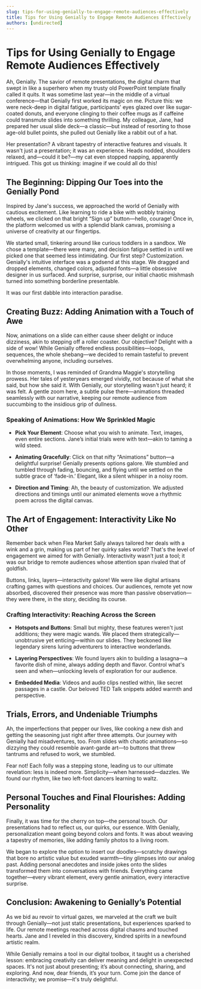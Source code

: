 ```yaml
---
slug: tips-for-using-genially-to-engage-remote-audiences-effectively
title: Tips for Using Genially to Engage Remote Audiences Effectively
authors: [undirected]
---
```



# Tips for Using Genially to Engage Remote Audiences Effectively

Ah, Genially. The savior of remote presentations, the digital charm that swept in like a superhero when my trusty old PowerPoint template finally called it quits. It was sometime last year—in the middle of a virtual conference—that Genially first worked its magic on me. Picture this: we were neck-deep in digital fatigue, participants' eyes glazed over like sugar-coated donuts, and everyone clinging to their coffee mugs as if caffeine could transmute slides into something thrilling. My colleague, Jane, had prepared her usual slide deck—a classic—but instead of resorting to those age-old bullet points, she pulled out Genially like a rabbit out of a hat.

Her presentation? A vibrant tapestry of interactive features and visuals. It wasn't just a presentation; it was an experience. Heads nodded, shoulders relaxed, and—could it be?—my cat even stopped napping, apparently intrigued. This got us thinking: imagine if we could all do this!

## The Beginning: Dipping Our Toes into the Genially Pond

Inspired by Jane's success, we approached the world of Genially with cautious excitement. Like learning to ride a bike with wobbly training wheels, we clicked on that bright “Sign up” button—hello, courage! Once in, the platform welcomed us with a splendid blank canvas, promising a universe of creativity at our fingertips. 

We started small, tinkering around like curious toddlers in a sandbox. We chose a template—there were many, and decision fatigue settled in until we picked one that seemed less intimidating. Our first step? Customization. Genially's intuitive interface was a godsend at this stage. We dragged and dropped elements, changed colors, adjusted fonts—a little obsessive designer in us surfaced. And surprise, surprise, our initial chaotic mishmash turned into something borderline presentable. 

It was our first dabble into interaction paradise.

## Creating Buzz: Adding Animation with a Touch of Awe

Now, animations on a slide can either cause sheer delight or induce dizziness, akin to stepping off a roller coaster. Our objective? Delight with a side of wow! While Genially offered endless possibilities—loops, sequences, the whole shebang—we decided to remain tasteful to prevent overwhelming anyone, including ourselves.

In those moments, I was reminded of Grandma Maggie's storytelling prowess. Her tales of yesteryears emerged vividly, not because of what she said, but how she said it. With Genially, our storytelling wasn't just heard; it was felt. A gentle zoom here, a subtle pulse there—animations threaded seamlessly with our narrative, keeping our remote audience from succumbing to the insidious grip of dullness.

### Speaking of Animations: How We Sprinkled Magic

- **Pick Your Element**: Choose what you wish to animate. Text, images, even entire sections. Jane’s initial trials were with text—akin to taming a wild steed.

- **Animating Gracefully**: Click on that nifty “Animations” button—a delightful surprise! Genially presents options galore. We stumbled and tumbled through fading, bouncing, and flying until we settled on the subtle grace of ‘fade-in.’ Elegant, like a silent whisper in a noisy room.

- **Direction and Timing**: Ah, the beauty of customization. We adjusted directions and timings until our animated elements wove a rhythmic poem across the digital canvas.

## The Art of Engagement: Interactivity Like No Other

Remember back when Flea Market Sally always tailored her deals with a wink and a grin, making us part of her quirky sales world? That's the level of engagement we aimed for with Genially. Interactivity wasn’t just a tool; it was our bridge to remote audiences whose attention span rivaled that of goldfish. 

Buttons, links, layers—interactivity galore! We were like digital artisans crafting games with questions and choices. Our audiences, remote yet now absorbed, discovered their presence was more than passive observation—they were there, in the story, deciding its course.

### Crafting Interactivity: Reaching Across the Screen

- **Hotspots and Buttons**: Small but mighty, these features weren't just additions; they were magic wands. We placed them strategically—unobtrusive yet enticing—within our slides. They beckoned like legendary sirens luring adventurers to interactive wonderlands.

- **Layering Perspectives**: We found layers akin to building a lasagna—a favorite dish of mine, always adding depth and flavor. Control what's seen and when—unlocking levels of exploration for our audience. 

- **Embedded Media**: Videos and audio clips nestled within, like secret passages in a castle. Our beloved TED Talk snippets added warmth and perspective.

## Trials, Errors, and Undeniable Triumphs

Ah, the imperfections that pepper our lives, like cooking a new dish and getting the seasoning just right after three attempts. Our journey with Genially had misadventures, too. From slides with chaotic animations—so dizzying they could resemble avant-garde art—to buttons that threw tantrums and refused to work, we stumbled.

Fear not! Each folly was a stepping stone, leading us to our ultimate revelation: less is indeed more. Simplicity—when harnessed—dazzles. We found our rhythm, like two left-foot dancers learning to waltz.

## Personal Touches and Final Flourishes: Adding Personality

Finally, it was time for the cherry on top—the personal touch. Our presentations had to reflect us, our quirks, our essence. With Genially, personalization meant going beyond colors and fonts. It was about weaving a tapestry of memories, like adding family photos to a living room. 

We began to explore the option to insert our doodles—scratchy drawings that bore no artistic value but exuded warmth—tiny glimpses into our analog past. Adding personal anecdotes and inside jokes onto the slides transformed them into conversations with friends. Everything came together—every vibrant element, every gentle animation, every interactive surprise.

## Conclusion: Awakening to Genially’s Potential

As we bid au revoir to virtual gazes, we marveled at the craft we built through Genially—not just static presentations, but experiences sparked to life. Our remote meetings reached across digital chasms and touched hearts. Jane and I reveled in this discovery, kindred spirits in a newfound artistic realm.

While Genially remains a tool in our digital toolbox, it taught us a cherished lesson: embracing creativity can deliver meaning and delight in unexpected spaces. It's not just about presenting; it’s about connecting, sharing, and exploring. And now, dear friends, it’s your turn. Come join the dance of interactivity; we promise—it's truly delightful.